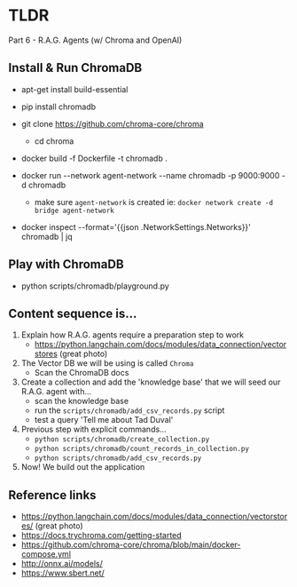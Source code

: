 # TLDR
Part 6 - R.A.G. Agents (w/ Chroma and OpenAI)

## Install & Run ChromaDB

- apt-get install build-essential
- pip install chromadb
- git clone https://github.com/chroma-core/chroma
    - cd chroma

- docker build -f Dockerfile -t chromadb .
- docker run --network agent-network --name chromadb -p 9000:9000 -d chromadb
    - make sure `agent-network` is created ie: `docker network create -d bridge agent-network`
- docker inspect --format='{{json .NetworkSettings.Networks}}' chromadb | jq

## Play with ChromaDB

- python scripts/chromadb/playground.py

## Content sequence is...

1. Explain how R.A.G. agents require a preparation step to work
    - https://python.langchain.com/docs/modules/data_connection/vectorstores (great photo)
1. The Vector DB we will be using is called `Chroma`
    - Scan the ChromaDB docs
1. Create a collection and add the 'knowledge base' that we will seed our R.A.G. agent with...
    - scan the knowledge base
    - run the `scripts/chromadb/add_csv_records.py` script
    - test a query 'Tell me about Tad Duval'
1. Previous step with explicit commands...
    - `python scripts/chromadb/create_collection.py`
    - `python scripts/chromadb/count_records_in_collection.py`
    - `python scripts/chromadb/add_csv_records.py `
1. Now! We build out the application

## Reference links
- https://python.langchain.com/docs/modules/data_connection/vectorstores/ (great photo)
- https://docs.trychroma.com/getting-started
- https://github.com/chroma-core/chroma/blob/main/docker-compose.yml
- http://onnx.ai/models/
- https://www.sbert.net/